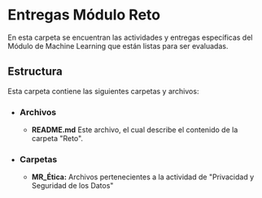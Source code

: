 # Entregas Módulo Reto

En esta carpeta se encuentran las actividades y entregas específicas del Módulo de Machine Learning que están listas para ser evaluadas.

## Estructura
Esta carpeta contiene las siguientes carpetas y archivos:

* ### **Archivos**
  * **README.md** Este archivo, el cual describe el contenido de la carpeta "Reto".
* ### **Carpetas**
  * **MR_Ética:** Archivos pertenecientes a la actividad de "Privacidad y Seguridad de los Datos"
